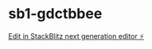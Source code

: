 # sb1-gdctbbee

[Edit in StackBlitz next generation editor ⚡️](https://stackblitz.com/~/github.com/Machadanish/sb1-gdctbbee)